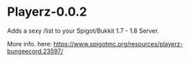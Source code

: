 # Playerz-0.0.2
Adds a sexy /list to your Spigot/Bukkit 1.7 - 1.8 Server.

More info. here: https://www.spigotmc.org/resources/playerz-bungeecord.23597/
